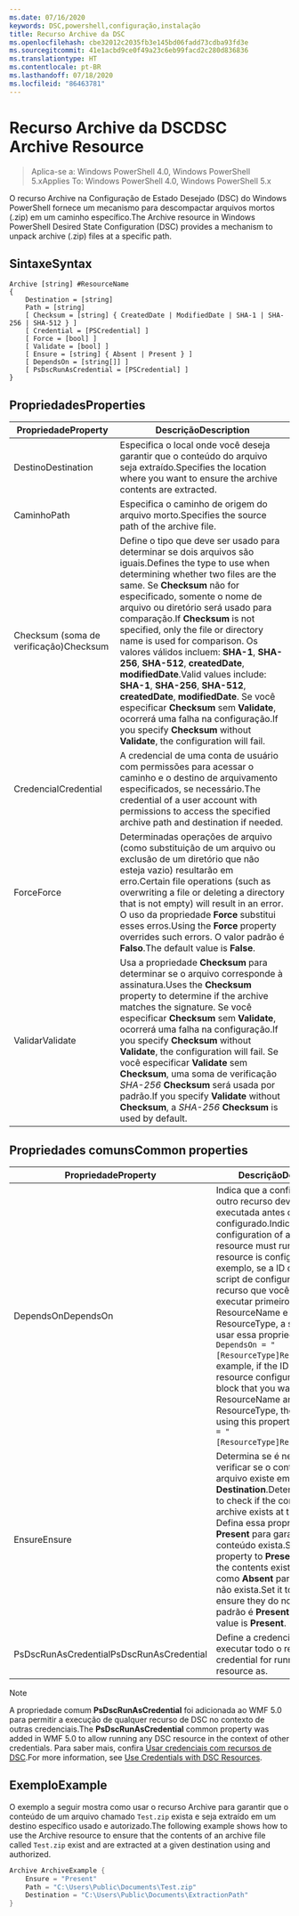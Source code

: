 ```yaml
---
ms.date: 07/16/2020
keywords: DSC,powershell,configuração,instalação
title: Recurso Archive da DSC
ms.openlocfilehash: cbe32012c2035fb3e145bd06fadd73cdba93fd3e
ms.sourcegitcommit: 41e1acbd9ce0f49a23c6eb99facd2c280d836836
ms.translationtype: HT
ms.contentlocale: pt-BR
ms.lasthandoff: 07/18/2020
ms.locfileid: "86463781"
---
```

# <a name="dsc-archive-resource"></a><span data-ttu-id="74e61-103">Recurso Archive da DSC</span><span class="sxs-lookup"><span data-stu-id="74e61-103">DSC Archive Resource</span></span>

> <span data-ttu-id="74e61-104">Aplica-se a: Windows PowerShell 4.0, Windows PowerShell 5.x</span><span class="sxs-lookup"><span data-stu-id="74e61-104">Applies To: Windows PowerShell 4.0, Windows PowerShell 5.x</span></span>

<span data-ttu-id="74e61-105">O recurso Archive na Configuração de Estado Desejado (DSC) do Windows PowerShell fornece um mecanismo para descompactar arquivos mortos (.zip) em um caminho específico.</span><span class="sxs-lookup"><span data-stu-id="74e61-105">The Archive resource in Windows PowerShell Desired State Configuration (DSC) provides a mechanism to unpack archive (.zip) files at a specific path.</span></span>

## <a name="syntax"></a><span data-ttu-id="74e61-106">Sintaxe</span><span class="sxs-lookup"><span data-stu-id="74e61-106">Syntax</span></span>

```Syntax
Archive [string] #ResourceName
{
    Destination = [string]
    Path = [string]
    [ Checksum = [string] { CreatedDate | ModifiedDate | SHA-1 | SHA-256 | SHA-512 } ]
    [ Credential = [PSCredential] ]
    [ Force = [bool] ]
    [ Validate = [bool] ]
    [ Ensure = [string] { Absent | Present } ]
    [ DependsOn = [string[]] ]
    [ PsDscRunAsCredential = [PSCredential] ]
}
```

## <a name="properties"></a><span data-ttu-id="74e61-107">Propriedades</span><span class="sxs-lookup"><span data-stu-id="74e61-107">Properties</span></span>

|<span data-ttu-id="74e61-108">Propriedade</span><span class="sxs-lookup"><span data-stu-id="74e61-108">Property</span></span> |<span data-ttu-id="74e61-109">Descrição</span><span class="sxs-lookup"><span data-stu-id="74e61-109">Description</span></span> |
|---|---|
| <span data-ttu-id="74e61-110">Destino</span><span class="sxs-lookup"><span data-stu-id="74e61-110">Destination</span></span> | <span data-ttu-id="74e61-111">Especifica o local onde você deseja garantir que o conteúdo do arquivo seja extraído.</span><span class="sxs-lookup"><span data-stu-id="74e61-111">Specifies the location where you want to ensure the archive contents are extracted.</span></span> |
| <span data-ttu-id="74e61-112">Caminho</span><span class="sxs-lookup"><span data-stu-id="74e61-112">Path</span></span> | <span data-ttu-id="74e61-113">Especifica o caminho de origem do arquivo morto.</span><span class="sxs-lookup"><span data-stu-id="74e61-113">Specifies the source path of the archive file.</span></span> |
| <span data-ttu-id="74e61-114">Checksum (soma de verificação)</span><span class="sxs-lookup"><span data-stu-id="74e61-114">Checksum</span></span> | <span data-ttu-id="74e61-115">Define o tipo que deve ser usado para determinar se dois arquivos são iguais.</span><span class="sxs-lookup"><span data-stu-id="74e61-115">Defines the type to use when determining whether two files are the same.</span></span> <span data-ttu-id="74e61-116">Se **Checksum** não for especificado, somente o nome de arquivo ou diretório será usado para comparação.</span><span class="sxs-lookup"><span data-stu-id="74e61-116">If **Checksum** is not specified, only the file or directory name is used for comparison.</span></span> <span data-ttu-id="74e61-117">Os valores válidos incluem: **SHA-1**, **SHA-256**, **SHA-512**, **createdDate**, **modifiedDate**.</span><span class="sxs-lookup"><span data-stu-id="74e61-117">Valid values include: **SHA-1**, **SHA-256**, **SHA-512**, **createdDate**, **modifiedDate**.</span></span> <span data-ttu-id="74e61-118">Se você especificar **Checksum** sem **Validate**, ocorrerá uma falha na configuração.</span><span class="sxs-lookup"><span data-stu-id="74e61-118">If you specify **Checksum** without **Validate**, the configuration will fail.</span></span> |
| <span data-ttu-id="74e61-119">Credencial</span><span class="sxs-lookup"><span data-stu-id="74e61-119">Credential</span></span> | <span data-ttu-id="74e61-120">A credencial de uma conta de usuário com permissões para acessar o caminho e o destino de arquivamento especificados, se necessário.</span><span class="sxs-lookup"><span data-stu-id="74e61-120">The credential of a user account with permissions to access the specified archive path and destination if needed.</span></span> |
| <span data-ttu-id="74e61-121">Force</span><span class="sxs-lookup"><span data-stu-id="74e61-121">Force</span></span> | <span data-ttu-id="74e61-122">Determinadas operações de arquivo (como substituição de um arquivo ou exclusão de um diretório que não esteja vazio) resultarão em erro.</span><span class="sxs-lookup"><span data-stu-id="74e61-122">Certain file operations (such as overwriting a file or deleting a directory that is not empty) will result in an error.</span></span> <span data-ttu-id="74e61-123">O uso da propriedade **Force** substitui esses erros.</span><span class="sxs-lookup"><span data-stu-id="74e61-123">Using the **Force** property overrides such errors.</span></span> <span data-ttu-id="74e61-124">O valor padrão é **Falso**.</span><span class="sxs-lookup"><span data-stu-id="74e61-124">The default value is **False**.</span></span> |
| <span data-ttu-id="74e61-125">Validar</span><span class="sxs-lookup"><span data-stu-id="74e61-125">Validate</span></span>| <span data-ttu-id="74e61-126">Usa a propriedade **Checksum** para determinar se o arquivo corresponde à assinatura.</span><span class="sxs-lookup"><span data-stu-id="74e61-126">Uses the **Checksum** property to determine if the archive matches the signature.</span></span> <span data-ttu-id="74e61-127">Se você especificar **Checksum** sem **Validate**, ocorrerá uma falha na configuração.</span><span class="sxs-lookup"><span data-stu-id="74e61-127">If you specify **Checksum** without **Validate**, the configuration will fail.</span></span> <span data-ttu-id="74e61-128">Se você especificar **Validate** sem **Checksum**, uma soma de verificação _SHA-256_ **Checksum** será usada por padrão.</span><span class="sxs-lookup"><span data-stu-id="74e61-128">If you specify **Validate** without **Checksum**, a _SHA-256_ **Checksum** is used by default.</span></span> |

## <a name="common-properties"></a><span data-ttu-id="74e61-129">Propriedades comuns</span><span class="sxs-lookup"><span data-stu-id="74e61-129">Common properties</span></span>

|<span data-ttu-id="74e61-130">Propriedade</span><span class="sxs-lookup"><span data-stu-id="74e61-130">Property</span></span> |<span data-ttu-id="74e61-131">Descrição</span><span class="sxs-lookup"><span data-stu-id="74e61-131">Description</span></span> |
|---|---|
|<span data-ttu-id="74e61-132">DependsOn</span><span class="sxs-lookup"><span data-stu-id="74e61-132">DependsOn</span></span> |<span data-ttu-id="74e61-133">Indica que a configuração de outro recurso deve ser executada antes de ele ser configurado.</span><span class="sxs-lookup"><span data-stu-id="74e61-133">Indicates that the configuration of another resource must run before this resource is configured.</span></span> <span data-ttu-id="74e61-134">Por exemplo, se a ID do bloco de script de configuração do recurso que você deseja executar primeiro for ResourceName e seu tipo for ResourceType, a sintaxe para usar essa propriedade será `DependsOn = "[ResourceType]ResourceName"`.</span><span class="sxs-lookup"><span data-stu-id="74e61-134">For example, if the ID of the resource configuration script block that you want to run first is ResourceName and its type is ResourceType, the syntax for using this property is `DependsOn = "[ResourceType]ResourceName"`.</span></span> |
|<span data-ttu-id="74e61-135">Ensure</span><span class="sxs-lookup"><span data-stu-id="74e61-135">Ensure</span></span> |<span data-ttu-id="74e61-136">Determina se é necessário verificar se o conteúdo do arquivo existe em **Destination**.</span><span class="sxs-lookup"><span data-stu-id="74e61-136">Determines whether to check if the content of the archive exists at the **Destination**.</span></span> <span data-ttu-id="74e61-137">Defina essa propriedade como **Present** para garantir que o conteúdo exista.</span><span class="sxs-lookup"><span data-stu-id="74e61-137">Set this property to **Present** to ensure the contents exist.</span></span> <span data-ttu-id="74e61-138">Defina-a como **Absent** para garantir que não exista.</span><span class="sxs-lookup"><span data-stu-id="74e61-138">Set it to **Absent** to ensure they do not exist.</span></span> <span data-ttu-id="74e61-139">O valor padrão é **Present**.</span><span class="sxs-lookup"><span data-stu-id="74e61-139">The default value is **Present**.</span></span> |
|<span data-ttu-id="74e61-140">PsDscRunAsCredential</span><span class="sxs-lookup"><span data-stu-id="74e61-140">PsDscRunAsCredential</span></span> |<span data-ttu-id="74e61-141">Define a credencial para executar todo o recurso.</span><span class="sxs-lookup"><span data-stu-id="74e61-141">Sets the credential for running the entire resource as.</span></span> |

> [!NOTE]
> <span data-ttu-id="74e61-142">A propriedade comum **PsDscRunAsCredential** foi adicionada ao WMF 5.0 para permitir a execução de qualquer recurso de DSC no contexto de outras credenciais.</span><span class="sxs-lookup"><span data-stu-id="74e61-142">The **PsDscRunAsCredential** common property was added in WMF 5.0 to allow running any DSC resource in the context of other credentials.</span></span> <span data-ttu-id="74e61-143">Para saber mais, confira [Usar credenciais com recursos de DSC](../../../configurations/runasuser.md).</span><span class="sxs-lookup"><span data-stu-id="74e61-143">For more information, see [Use Credentials with DSC Resources](../../../configurations/runasuser.md).</span></span>

## <a name="example"></a><span data-ttu-id="74e61-144">Exemplo</span><span class="sxs-lookup"><span data-stu-id="74e61-144">Example</span></span>

<span data-ttu-id="74e61-145">O exemplo a seguir mostra como usar o recurso Archive para garantir que o conteúdo de um arquivo chamado `Test.zip` exista e seja extraído em um destino específico usado e autorizado.</span><span class="sxs-lookup"><span data-stu-id="74e61-145">The following example shows how to use the Archive resource to ensure that the contents of an archive file called `Test.zip` exist and are extracted at a given destination using and authorized.</span></span>

```powershell
Archive ArchiveExample {
    Ensure = "Present"
    Path = "C:\Users\Public\Documents\Test.zip"
    Destination = "C:\Users\Public\Documents\ExtractionPath"
}
```
